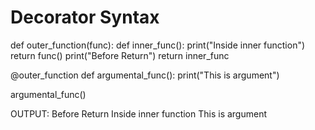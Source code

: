 # Decorator Syntax

def outer_function(func):
    def inner_func():
        print("Inside inner function")
        return func()
    print("Before Return")
    return inner_func

@outer_function
def argumental_func():
    print("This is argument")

argumental_func()

OUTPUT:
Before Return
Inside inner function
This is argument

